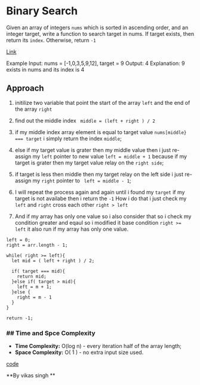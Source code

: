 # Binary Search
Given an array of integers `nums` which is sorted in ascending order, and an integer target, write a function to search target in nums. If target exists, then return its `index`. Otherwise, return `-1`

[Link](https://leetcode.com/problems/binary-search/description/)


Example
Input: nums = [-1,0,3,5,9,12], target = 9
Output: 4
Explanation: 9 exists in nums and its index is 4


## Approach 
1. initilize two variable that point the start of the array `left` and the end of the array `right`

2. find out the middle index ` middle = (left + right ) / 2`

3. if my middle index array element is equal to target value `nums[middle} === target` i simply return the index `middle`;

4. else if my target value is grater then my middle value then i just re-assign my `left` pointer to new value `left = middle + 1` because if my target is grater then my target value relay on the `right side`;

5. if target is less then middle then my target relay on the left side i just re-assign my `right` pointer to ` left = middle - 1`;

6. I will repeat the process again and again until i found my `target` if my target is not availabe then i return the `-1` How i do that i just check my `left` and `right` cross each other `right > left `

7. And if my array has only one value so i also consider that so i check my condition greater and eqaul so i modified it base condition `right >= left` it also run if my array has only one value.


```
left = 0;
right = arr.length - 1;

while( right >= left){
  let mid = ( left + right ) / 2;

  if( target === mid){
    return mid;
  }else if( target > mid){
    left = m + 1;
  }else {
    right = m - 1
  }
}

return -1; 
```



### ## Time and Spce Complexity
- **Time Complexity:** O(log n) - every iteration half of the array length;
- **Space Complexity:** O( 1 ) - no extra input size used.

[code](./solution.js)

**By vikas singh **